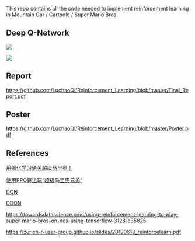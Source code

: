 This repo contains all the code needed to implement reinforcement learning in Mountain Car / Cartpole / Super Mario Bros.

## Deep Q-Network

![](https://raw.githubusercontent.com/LuchaoQi/Reinforcement_Learning/master/DQN/videos/1587340218.7419407/1587340218.7419407/openaigym.video.0.22196.video000000.gif)

![](https://github.com/LuchaoQi/Reinforcement_Learning/blob/master/demo.gif?raw=True)


## Report

https://github.com/LuchaoQi/Reinforcement_Learning/blob/master/Final_Report.pdf

## Poster

https://github.com/LuchaoQi/Reinforcement_Learning/blob/master/Poster.pdf

## References

[用强化学习通关超级马里奥！](https://mp.weixin.qq.com/s/0hsFT6MD9gMY9b4v5DSYeg)

[使用PPO算法玩“超级马里奥兄弟”](https://developer.huaweicloud.com/develop/aigallery/usecase/detail?id=3390253c-a00f-4c2a-92b6-08384ec31693)

[DQN](https://github.com/sebastianheinz/super-mario-reinforcement-learning)

[DDQN](https://github.com/davidchiou/DDQN_Mario)

https://towardsdatascience.com/using-reinforcement-learning-to-play-super-mario-bros-on-nes-using-tensorflow-31281e35825

https://zurich-r-user-group.github.io/slides/20190618_reinforcelearn.pdf






